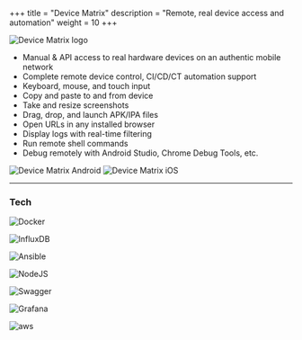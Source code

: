 +++
title = "Device Matrix"
description = "Remote, real device access and automation"
weight = 10
+++

![Device Matrix logo](/images/device_matrix_logo_light.svg)

- Manual & API access to real hardware devices on an authentic mobile network
- Complete remote device control, CI/CD/CT automation support
- Keyboard, mouse, and touch input
- Copy and paste to and from device
- Take and resize screenshots
- Drag, drop, and launch APK/IPA files
- Open URLs in any installed browser
- Display logs with real-time filtering
- Run remote shell commands
- Debug remotely with Android Studio, Chrome Debug Tools, etc.

![Device Matrix Android](/images/lab-1.jpg?classes=inline&width=50vh)
![Device Matrix iOS](/images/lab-2.jpg?classes=inline&width=50vh)

---

### Tech
![Docker](/images/docker-logo.svg?classes=inline&width=10vw "Docker logo")

![InfluxDB](/images/influxdb-logo.svg?classes=inline&width=10vw "InfluxDB logo")

![Ansible](/images/ansible-logo.svg?classes=inline&width=10vh "Ansible logo")

![NodeJS](/images/nodejs-logo.svg?classes=inline&width=10vh "Node.JS logo")

![Swagger](/images/swagger-logo.png?classes=inline&width=10vh "Swagger logo")

![Grafana](/images/grafana-logo.svg?classes=inline&width=10vh "Grafana logo")

![aws](/images/aws-logo.svg?classes=inline&width=10vh "AWS logo")